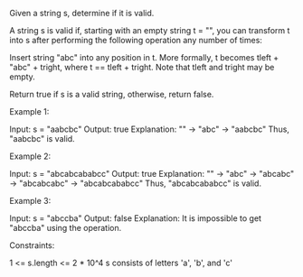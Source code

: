 Given a string s, determine if it is valid.

A string s is valid if, starting with an empty string t = "", you can
transform t into s after performing the following operation any number of
times:


Insert string "abc" into any position in t. More formally, t becomes tleft +
"abc" + tright, where t == tleft + tright. Note that tleft and tright may be
empty.


Return true if s is a valid string, otherwise, return false.


Example 1:


Input: s = "aabcbc"
Output: true
Explanation:
"" -> "abc" -> "aabcbc"
Thus, "aabcbc" is valid.

Example 2:


Input: s = "abcabcababcc"
Output: true
Explanation:
"" -> "abc" -> "abcabc" -> "abcabcabc" -> "abcabcababcc"
Thus, "abcabcababcc" is valid.


Example 3:


Input: s = "abccba"
Output: false
Explanation: It is impossible to get "abccba" using the operation.



Constraints:


1 <= s.length <= 2 * 10^4
s consists of letters 'a', 'b', and 'c'




